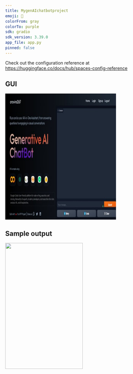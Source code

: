 ```yaml
---
title: MygenAIchatbotproject
emoji: 🚀
colorFrom: gray
colorTo: purple
sdk: gradio
sdk_version: 3.39.0
app_file: app.py
pinned: false
---
```


Check out the configuration reference at https://huggingface.co/docs/hub/spaces-config-reference

<h2>GUI</h2>

<img src="img/GUIofinterface.jpg" width="70%" height="400px"/>

<h2>Sample output</h2>

<img src="img/exampleresponse.png" width="70%" height="400px"/>
